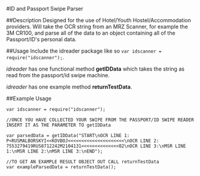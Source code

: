 #ID and Passport Swipe Parser

##Description
Designed for the use of Hotel/Youth Hostel/Accommodation providers. Will take the OCR string from an MRZ Scanner, for example the 3M CR100, and parse all of the data to an object containing all of the Passport/ID's personal data.

##Usage
Include the idreader package like so `var idscanner = require("idscanner");`.

*idreader* has one functional method **getIDData** which takes the string as read from the passport/id swipe machine.

*idreader* has one example method **returnTestData**.

##Example Usage
```
var idscanner = require("idscanner");

//ONCE YOU HAVE COLLECTED YOUR SWIPE FROM THE PASSPORT/ID SWIPE READER INSERT IT AS THE PARAMETER TO getIDData

var parsedData = getIDData("START\nOCR LINE 1: P<RUSMALBORSKYI<<KOVBOJ<<<<<<<<<<<<<<<<<<<<<\nOCR LINE 2: 7553279419RUS8712242M2104131<<<<<<<<<<<<<<02\nOCR LINE 3:\nMSR LINE 1:\nMSR LINE 2:\nMSR LINE 3:\nEND");

//TO GET AN EXAMPLE RESULT OBJECT OUT CALL returnTestData
var exampleParsedData = returnTestData();
```


